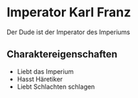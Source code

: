 # Imperator Karl Franz
Der Dude ist der Imperator des Imperiums
## Charaktereigenschaften
* Liebt das Imperium
* Hasst Häretiker
* Liebt Schlachten schlagen